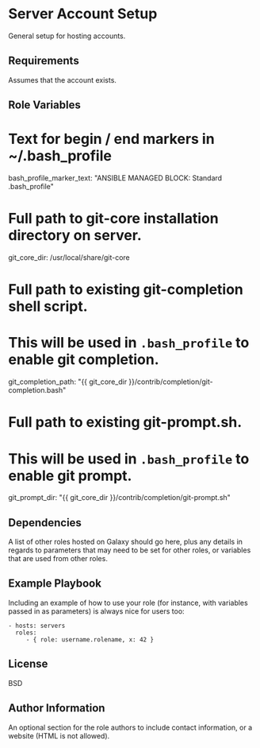 Server Account Setup
=========

General setup for hosting accounts.

Requirements
------------

Assumes that the account exists.

Role Variables
--------------

# Text for begin / end markers in ~/.bash_profile
bash_profile_marker_text: "ANSIBLE MANAGED BLOCK: Standard .bash_profile"

# Full path to git-core installation directory on server.
git_core_dir: /usr/local/share/git-core

# Full path to existing git-completion shell script.
# This will be used in `.bash_profile` to enable git completion.
git_completion_path: "{{ git_core_dir }}/contrib/completion/git-completion.bash"

# Full path to existing git-prompt.sh.
# This will be used in `.bash_profile` to enable git prompt.
git_prompt_dir: "{{ git_core_dir }}/contrib/completion/git-prompt.sh"

Dependencies
------------

A list of other roles hosted on Galaxy should go here, plus any details in regards to parameters that may need to be set for other roles, or variables that are used from other roles.

Example Playbook
----------------

Including an example of how to use your role (for instance, with variables passed in as parameters) is always nice for users too:

    - hosts: servers
      roles:
         - { role: username.rolename, x: 42 }

License
-------

BSD

Author Information
------------------

An optional section for the role authors to include contact information, or a website (HTML is not allowed).
